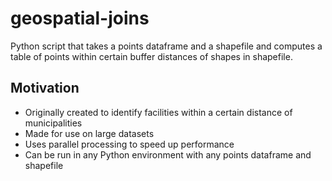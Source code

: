 # geospatial-joins
Python script that takes a points dataframe and a shapefile and computes a table of points within certain buffer distances of shapes in shapefile. 
## Motivation
* Originally created to identify facilities within a certain distance of municipalities
* Made for use on large datasets
* Uses parallel processing to speed up performance
* Can be run in any Python environment with any points dataframe and shapefile
